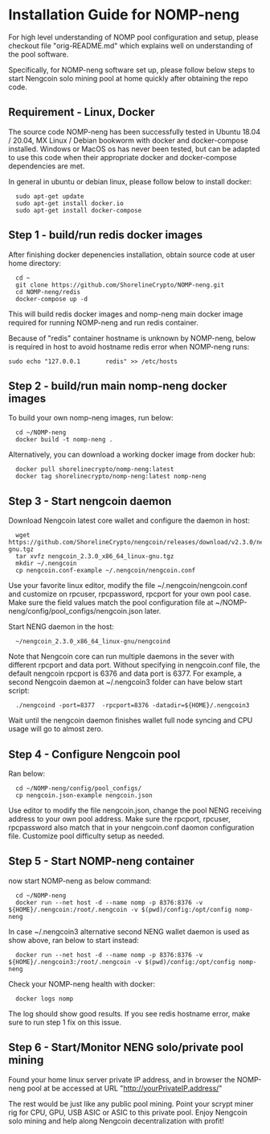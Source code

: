 # Installation Guide for NOMP-neng

For high level understanding of NOMP pool configuration and setup, please checkout file "orig-README.md" which explains well on understanding of the pool software.

Specifically, for NOMP-neng software set up, please follow below steps to start Nengcoin solo mining pool at home quickly after obtaining the repo code.


## Requirement - Linux, Docker
The source code NOMP-neng has been successfully tested in Ubuntu 18.04 / 20.04, MX Linux / Debian bookworm with docker and docker-compose installed.
Windows or MacOS os has never been tested, but can be adapted to use this code when their appropriate docker and docker-compose dependencies are met.

In general in ubuntu or debian linux, please follow below to install docker:
```
  sudo apt-get update
  sudo apt-get install docker.io
  sudo apt-get install docker-compose
```

## Step 1 - build/run redis docker images
After finishing docker depenencies installation, obtain source code at user home directory:
```
  cd ~
  git clone https://github.com/ShorelineCrypto/NOMP-neng.git
  cd NOMP-neng/redis
  docker-compose up -d

```

This will build redis docker images and nomp-neng main docker image required for running NOMP-neng and run redis container.

Because of "redis" container hostname is unknown by NOMP-neng, below is required in host to avoid hostname redis error when NOMP-neng runs:
```
sudo echo "127.0.0.1       redis" >> /etc/hosts
```

## Step 2 - build/run main nomp-neng docker images

To build your own nomp-neng images, run below:

```
  cd ~/NOMP-neng
  docker build -t nomp-neng .
```

Alternatively, you can download a working docker image from docker hub:

```
  docker pull shorelinecrypto/nomp-neng:latest
  docker tag shorelinecrypto/nomp-neng:latest nomp-neng
```

## Step 3 - Start nengcoin daemon

Download Nengcoin latest core wallet and configure the daemon in host:

```
  wget https://github.com/ShorelineCrypto/nengcoin/releases/download/v2.3.0/nengcoin_2.3.0_x86_64_linux-gnu.tgz
  tar xvfz nengcoin_2.3.0_x86_64_linux-gnu.tgz
  mkdir ~/.nengcoin
  cp nengcoin.conf-example ~/.nengcoin/nengcoin.conf
```

Use your favorite linux editor, modify the file ~/.nengcoin/nengcoin.conf and customize on rpcuser,  rpcpassword, rpcport for your own pool case.
Make sure the field values match the pool configuration file at ~/NOMP-neng/config/pool_configs/nengcoin.json later.

Start NENG daemon in the host:
```
  ~/nengcoin_2.3.0_x86_64_linux-gnu/nengcoind
```

Note that Nengcoin core can run multiple daemons in the sever with different rpcport and data port. Without specifying in nengcoin.conf file, the default nengcoin
rpcport is 6376 and data port is 6377. For example,  a second Nengcoin daemon at ~/.nengcoin3 folder can have below start script:
```
  ./nengcoind -port=8377  -rpcport=8376 -datadir=${HOME}/.nengcoin3
```

Wait until the nengcoin daemon finishes wallet full node syncing and CPU usage will go to almost zero.

## Step 4 - Configure Nengcoin pool

Ran below:
```
  cd ~/NOMP-neng/config/pool_configs/
  cp nengcoin.json-example nengcoin.json
```

Use editor to modify the file nengcoin.json, change the pool NENG receiving address to your own pool address. Make sure the rpcport, rpcuser, rpcpassword also match that in your nengcoin.conf daomon configuration file.
Customize pool difficulty setup as needed.

## Step 5 - Start NOMP-neng container

now start NOMP-neng as below command:
```
  cd ~/NOMP-neng
  docker run --net host -d --name nomp -p 8376:8376 -v ${HOME}/.nengcoin:/root/.nengcoin -v $(pwd)/config:/opt/config nomp-neng
```

In case ~/.nengcoin3 alternative second NENG wallet daemon is used as show above, ran below to start instead:
```
  docker run --net host -d --name nomp -p 8376:8376 -v ${HOME}/.nengcoin3:/root/.nengcoin -v $(pwd)/config:/opt/config nomp-neng
```

Check your NOMP-neng health with docker:
```
  docker logs nomp
```
The log should show good results. If you see redis hostname error, make sure to run step 1 fix on this issue. 

## Step 6 - Start/Monitor NENG solo/private pool mining

Found your home linux server private IP address, and in browser the NOMP-neng pool at be accessed at URL
"http://yourPrivateIP.address/"

The rest would be just like any public pool mining. Point your scrypt miner rig for CPU, GPU, USB ASIC or ASIC to this private pool. Enjoy Nengcoin solo mining and help along Nengcoin decentralization with profit!